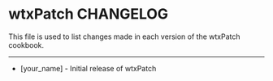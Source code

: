 wtxPatch CHANGELOG
==================

This file is used to list changes made in each version of the wtxPatch cookbook.

-----
- [your_name] - Initial release of wtxPatch
